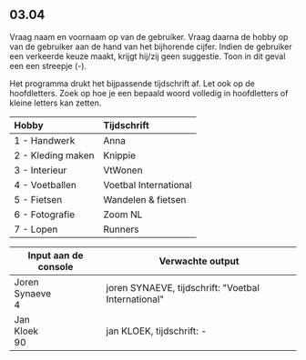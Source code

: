 ## 03.04
Vraag naam en voornaam op van de gebruiker. Vraag daarna de hobby op van de gebruiker aan de hand van het bijhorende cijfer. Indien de gebruiker een verkeerde keuze maakt, krijgt hij/zij geen suggestie. Toon in dit geval een een streepje (-). 

Het programma drukt het bijpassende tijdschrift af. Let ook op de hoofdletters. Zoek op hoe je een bepaald woord volledig in hoofdletters of kleine letters kan zetten. 
 
| Hobby             | Tijdschrift           |
| :---------------- | :-------------------- |
| 1 - Handwerk      | Anna                  |
| 2 - Kleding maken | Knippie               |
| 3 - Interieur     | VtWonen               |
| 4 - Voetballen    | Voetbal International |
| 5 - Fietsen       | Wandelen & fietsen    |
| 6 - Fotografie    | Zoom NL               |
| 7 - Lopen         | Runners               |

| Input aan de console | Verwachte output |
|----------------------|------------------|
| Joren<br>Synaeve<br>4 | joren SYNAEVE, tijdschrift: "Voetbal International" |
| Jan<br>Kloek<br>90 | jan KLOEK, tijdschrift: - |